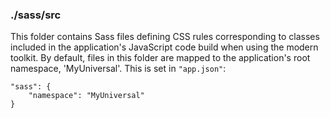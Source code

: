 ### ./sass/src

This folder contains Sass files defining CSS rules corresponding to classes
included in the application's JavaScript code build when using the modern toolkit.
By default, files in this folder are mapped to the application's root namespace, 'MyUniversal'.
This is set in `"app.json"`:

    "sass": {
        "namespace": "MyUniversal"
    }